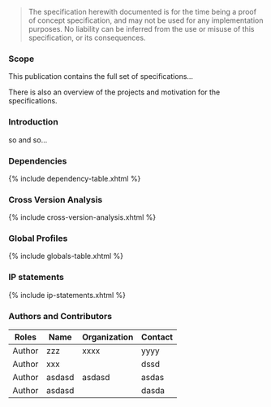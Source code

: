 <blockquote class="stu-note">
  <p>The specification herewith documented is for the time being a proof of concept specification, and may not be used for any implementation purposes. 
  No liability can be inferred from the use or misuse of this specification, or its consequences.</p>
</blockquote>


### Scope

This publication contains the full set of specifications...

There is also an overview of the projects and motivation for the specifications.

### Introduction

so and so...

### Dependencies

{% include dependency-table.xhtml %}


### Cross Version Analysis

{% include cross-version-analysis.xhtml %}

### Global Profiles

{% include globals-table.xhtml %}

### IP statements

{% include ip-statements.xhtml %}


### Authors and Contributors

<table>
<thead>
<tr class="header">
<th>Roles</th>
<th>Name</th>
<th>Organization</th>
<th>Contact</th>
</tr>
</thead>
<tbody>
<tr class="odd">
<td>Author</td>
<td>zzz</td>
<td>xxxx</td>
<td>yyyy</td>
</tr><tr class="even">
<td>Author</td>
<td>xxx</td>
<td></td>
<td>dssd</td>
</tr><tr class="odd">
<td>Author</td>
<td>asdasd</td>
<td>asdasd</td>
<td>asdas</td>
</tr><tr class="even">
<td>Author</td>
<td>asdasd</td>
<td></td>
<td>dasda</td>
</tr></tbody>
</table>